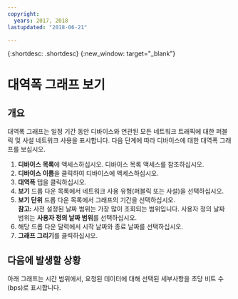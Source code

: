 ```yaml
---
copyright:
  years: 2017, 2018
lastupdated: "2018-06-21"

---
```


{:shortdesc: .shortdesc}
{:new_window: target="_blank"}

# 대역폭 그래프 보기

## 개요

대역폭 그래프는 일정 기간 동안 디바이스와 연관된 모든 네트워크 트래픽에 대한 퍼블릭 및 사설 네트워크 사용을 표시합니다. 다음 단계에 따라 디바이스에 대한 대역폭 그래프를 보십시오.

1. **디바이스 목록**에 액세스하십시오. 디바이스 목록 액세스를 참조하십시오.
2. **디바이스 이름**을 클릭하여 디바이스에 액세스하십시오.
3. **대역폭** 탭을 클릭하십시오.
4. **보기** 드롭 다운 목록에서 네트워크 사용 유형(퍼블릭 또는 사설)을 선택하십시오.
5. **보기 단위** 드롭 다운 목록에서 그래프의 기간을 선택하십시오.<br/>**참고:** 사전 설정된 날짜 범위는 가장 많이 조회되는 범위입니다. 사용자 정의 날짜 범위는 **사용자 정의 날짜 범위**를 선택하십시오.
6. 해당 드롭 다운 달력에서 시작 날짜와 종료 날짜를 선택하십시오.
7. **그래프 그리기**를 클릭하십시오.

## 다음에 발생할 상황

아래 그래프는 시간 범위에서, 요청된 데이터에 대해 선택된 세부사항을 초당 비트 수(bps)로 표시합니다.
